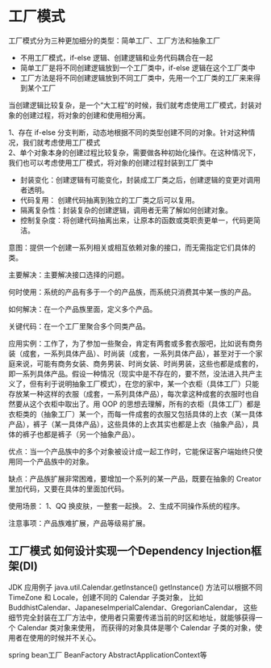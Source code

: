 # 工厂模式
工厂模式分为三种更加细分的类型：简单工厂、工厂方法和抽象工厂

- 不用工厂模式，if-else 逻辑、创建逻辑和业务代码耦合在一起
- 简单工厂是将不同创建逻辑放到一个工厂类中，if-else 逻辑在这个工厂类中
- 工厂方法是将不同创建逻辑放到不同工厂类中，先用一个工厂类的工厂来来得到某个工厂

当创建逻辑比较复杂，是一个“大工程”的时候，我们就考虑使用工厂模式，封装对象的创建过程，将对象的创建和使用相分离。

1、存在 if-else 分支判断，动态地根据不同的类型创建不同的对象。针对这种情况，我们就考虑使用工厂模式  
2、单个对象本身的创建过程比较复杂，需要做各种初始化操作。在这种情况下，我们也可以考虑使用工厂模式，将对象的创建过程封装到工厂类中  

* 封装变化：创建逻辑有可能变化，封装成工厂类之后，创建逻辑的变更对调用者透明。  
* 代码复用： 创建代码抽离到独立的工厂类之后可以复用。  
* 隔离复杂性：封装复杂的创建逻辑，调用者无需了解如何创建对象。  
* 控制复杂度：将创建代码抽离出来，让原本的函数或类职责更单一，代码更简洁。

意图：提供一个创建一系列相关或相互依赖对象的接口，而无需指定它们具体的类。

主要解决：主要解决接口选择的问题。

何时使用：系统的产品有多于一个的产品族，而系统只消费其中某一族的产品。

如何解决：在一个产品族里面，定义多个产品。

关键代码：在一个工厂里聚合多个同类产品。

应用实例：工作了，为了参加一些聚会，肯定有两套或多套衣服吧，比如说有商务装（成套，一系列具体产品）、时尚装（成套，一系列具体产品），甚至对于一个家庭来说，可能有商务女装、商务男装、时尚女装、时尚男装，这些也都是成套的，即一系列具体产品。假设一种情况（现实中是不存在的，要不然，没法进入共产主义了，但有利于说明抽象工厂模式），在您的家中，某一个衣柜（具体工厂）只能存放某一种这样的衣服（成套，一系列具体产品），每次拿这种成套的衣服时也自然要从这个衣柜中取出了。用 OOP 的思想去理解，所有的衣柜（具体工厂）都是衣柜类的（抽象工厂）某一个，而每一件成套的衣服又包括具体的上衣（某一具体产品），裤子（某一具体产品），这些具体的上衣其实也都是上衣（抽象产品），具体的裤子也都是裤子（另一个抽象产品）。

优点：当一个产品族中的多个对象被设计成一起工作时，它能保证客户端始终只使用同一个产品族中的对象。

缺点：产品族扩展非常困难，要增加一个系列的某一产品，既要在抽象的 Creator 里加代码，又要在具体的里面加代码。

使用场景： 1、QQ 换皮肤，一整套一起换。 2、生成不同操作系统的程序。

注意事项：产品族难扩展，产品等级易扩展。


## 工厂模式 如何设计实现一个Dependency Injection框架(DI)

JDK 应用例子 java.util.Calendar.getInstance()
getInstance() 方法可以根据不同 TimeZone 和 Locale，创建不同的 Calendar 子类对象，
比如 BuddhistCalendar、JapaneseImperialCalendar、GregorianCalendar，
这些细节完全封装在工厂方法中，使用者只需要传递当前的时区和地址，就能够获得一个 Calendar 类对象来使用，
而获得的对象具体是哪个 Calendar 子类的对象，使用者在使用的时候并不关心。

spring bean工厂 BeanFactory  AbstractApplicationContext等